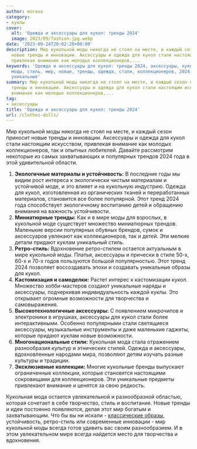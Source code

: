 ```yaml
---
author: morava
category:
- куклы
cover:
  alt: 'Одежда и аксессуары для кукол: тренды 2024'
  image: 2023/09/fashion-jpg.webp
date: '2023-09-24T20:02:20+00:00'
description: Мир кукольной моды никогда не стоял на месте, и каждый сезон приносит
  новые тренды и инновации. Аксессуары и одежда для кукол стали настоящим искусством,
  привлекая внимание как молодых коллекционеров,...
keywords: 'Одежда и аксессуары для кукол: тренды 2024, аксессуары, кукол, кукольной,
  моды, стиль, мир, новые, тренды, одежда, стали, коллекционеров, 2024, мире, ретро,
  уникальные'
summary: Мир кукольной моды никогда не стоял на месте, и каждый сезон приносит новые
  тренды и инновации. Аксессуары и одежда для кукол стали настоящим искусством, привлекая
  внимание как молодых коллекционеров,...
tag:
- аксессуары
title: 'Одежда и аксессуары для кукол: тренды 2024'
url: /clothes-dolls/
---
```


Мир кукольной моды никогда не стоял на месте, и каждый сезон приносит новые тренды и инновации. Аксессуары и одежда для кукол стали настоящим искусством, привлекая внимание как молодых коллекционеров, так и опытных любителей. Давайте рассмотрим некоторые из самых захватывающих и популярных трендов 2024 года в этой удивительной области.

1. **Экологичные материалы и устойчивость:** В последние годы мы видим рост интереса к экологически чистым материалам и устойчивой моде, и это влияет и на кукольную индустрию. Одежда для кукол, изготовленная из органических тканей и переработанных материалов, становится все более популярной. Этот тренд 2024 года способствует экологичному воспитанию детей и обращению внимания на важность устойчивости.
1. **Миниатюрные тренды:** Как и в мире моды для взрослых, в кукольной моде существует множество миниатюрных трендов. Маленькие версии популярных обувных брендов, сумок и аксессуаров увлекают как коллекционеров, так и детей. Эти мелкие детали придают куклам уникальный стиль.
1. **Ретро-стиль:** Вдохновение ретро-стилем остается актуальным в мире кукольной моды. Платья, аксессуары и прически в стиле 50-х, 60-х и 70-х годов пользуются большой популярностью. Этот тренд 2024 позволяет воссоздавать эпохи и создавать уникальные образы для кукол.
1. **Кастомизация и самоделки:** Растет интерес к кастомизации кукол. Множество хобби-мастеров создают уникальные наряды и аксессуары, подчеркивая индивидуальность каждой куклы. Это открывает огромные возможности для творчества и самовыражения.
1. **Высокотехнологичные аксессуары:** С появлением микрочипов и электроники в игрушках, аксессуары для кукол стали более интерактивными. Особенно популярными стали светящиеся аксессуары, музыкальные инструменты и даже маленькие гаджеты, которые придают куклам новые возможности.
1. **Многонациональные стили:** Кукольная мода стала отражением разнообразия культур и этнических стилей. Одежда и аксессуары, вдохновленные народами мира, позволяют детям изучать разные культуры и традиции.
1. **Эксклюзивные коллекции:** Многие кукольные бренды выпускают ограниченные коллекции, которые становятся настоящими сокровищами для коллекционеров. Эти уникальные предметы привлекают внимание и ценятся за свою редкость.

Кукольная мода остается увлекательной и разнообразной областью, которая сочетает в себе творчество, стиль и воспитание. Новые тренды и идеи постоянно появляются, делая этот мир богатым и захватывающим. Что бы вы ни искали \- [классические образы](https://www.elenpriv.com/), устойчивость, ретро\-стиль или современные инновации \- мир кукольной моды всегда готов удивить вас своим разнообразием. И в этом увлекательном мире всегда найдется место для творчества и вдохновения.